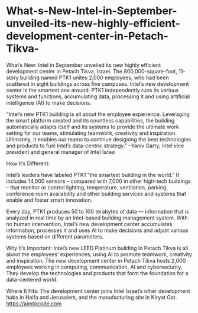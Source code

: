 # What-s-New-Intel-in-September-unveiled-its-new-highly-efficient-development-center-in-Petach-Tikva-
What’s New: 
Intel in September unveiled its new highly efficient development center in Petach Tikva, Israel. The 800,000-square-foot, 11-story building named PTK1 unites 2,000 employees, who had been scattered in eight buildings across five campuses. Intel’s new development center is the smartest one around: PTK1 independently runs its various systems and functions, accumulating data, processing it and using artificial intelligence (AI) to make decisions.

“Intel’s new PTK1 building is all about the employee experience. Leveraging the smart platform created and its countless capabilities, the building automatically adapts itself and its systems to provide the ultimate work setting for our teams, stimulating teamwork, creativity and inspiration. Ultimately, it enables our teams to continue designing the best technologies and products to fuel Intel’s data-centric strategy.”
–Yaniv Garty, Intel vice president and general manager of Intel Israel

How It’s Different: 

Intel’s leaders have labeled PTK1 “the smartest building in the world.” It includes 14,000 sensors – compared with 7,000 in other high-tech buildings – that monitor or control lighting, temperature, ventilation, parking, conference room availability and other building services and systems that enable and foster smart innovation.

Every day, PTK1 produces 50 to 100 terabytes of data — information that is analyzed in real time by an Intel-based building management system. With no human intervention, Intel’s new development center accumulates information, processes it and uses AI to make decisions and adjust various systems based on different parameters.

Why It’s Important: Intel’s new LEED Platinum building in Petach Tikva is all about the employees’ experiences, using AI to promote teamwork, creativity and inspiration. The new development center in Petach Tikva hosts 2,000 employees working in computing, communication, AI and cybersecurity. They develop the technologies and products that form the foundation for a data-centered world.

Where It Fits: The development center joins Intel Israel’s other development hubs in Haifa and Jerusalem, and the manufacturing site in Kiryat Gat.
https://aimtocode.com
